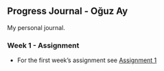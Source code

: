 ## Progress Journal - Oğuz Ay

My personal journal.

### Week 1 - Assignment

- For the first week’s assignment see [Assignment 1](https://github.com/pjournal/mef03-oguzayy/blob/master/Assignment_1.html)
